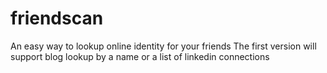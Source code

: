 # friendscan
An easy way to lookup online identity for your friends
The first version will support blog lookup by a name or a list of linkedin connections
